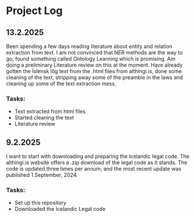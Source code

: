 # Project Log

## 13.2.2025
Been spending a few days reading literature about entity and relation extraction from text. I am not convinced that NER methods are the way to go, found something called Ontology Learning which is promising. Am doing a preliminary Literature review on this at the moment. Have already gotten the Íslensk lög text from the .html files from althingi.is, done some cleaning of the text, stripping away some of the preamble in the laws and cleaning up some of the text extraction mess.

### Tasks:
- Text extracted from html files
- Started cleaning the text
- Literature review


## 9.2.2025
I want to start with downloading and preparing the Icelandic legal code. The althingi.is website offers a .zip download of the legal code as it stands. The code is updated three times per annum, and the most recent update was published 1.September, 2024.

### Tasks:
- Set up this repository
- Downloaded the Icelandic Legal code
